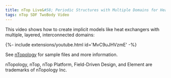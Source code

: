 ```yaml
---
title: nTop Live&#58; Periodic Structures with Multiple Domains for Heat Transfer and Beyond
tags: nTop SDF TwoBody Video
---
```


This video shows how to create implicit models like heat exchangers with multiple, layered, interconnected domains:

<div>{%- include extensions/youtube.html id='MvC9uJHVzmE' -%}</div>
<!--more-->

See [nTopology](https://ntopology.com/videos/video/ntop-live-periodic-structures-with-multiple-domains-for-heat-transfer-and-beyond/) for sample files and more information.

<div class="article__license">nTopology, nTop, nTop Platform, Field-Driven Design, and Element are trademarks of nTopology Inc.</div>
